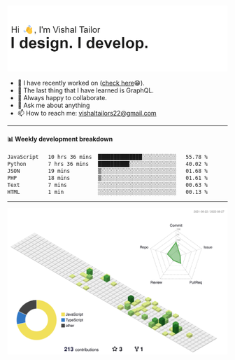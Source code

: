 ![Hi, I'm Vishal Tailor. I design. I develop.](https://github.com/vishaltailors/vishaltailors/blob/main/header.png?raw=true)

- 🔭 I have recently worked on ([check here](https://vishaltailor.com)😁).
- 🌱 The last thing that I have learned is GraphQL.
- 👯 Always happy to collaborate.
- 💬 Ask me about anything
- 📫 How to reach me: <a href="mailto:vishaltailors22@gmail.com">vishaltailors22@gmail.com</a>

<hr /> 
<h4>📊 Weekly development breakdown</h4>
<!--START_SECTION:waka-->

```text
JavaScript   10 hrs 36 mins  ██████████████░░░░░░░░░░░   55.78 %
Python       7 hrs 36 mins   ██████████░░░░░░░░░░░░░░░   40.02 %
JSON         19 mins         ▒░░░░░░░░░░░░░░░░░░░░░░░░   01.68 %
PHP          18 mins         ▒░░░░░░░░░░░░░░░░░░░░░░░░   01.61 %
Text         7 mins          ░░░░░░░░░░░░░░░░░░░░░░░░░   00.63 %
HTML         1 min           ░░░░░░░░░░░░░░░░░░░░░░░░░   00.13 %
```

<!--END_SECTION:waka-->
<hr /> 

![](./profile-3d-contrib/profile-green-animate.svg)
